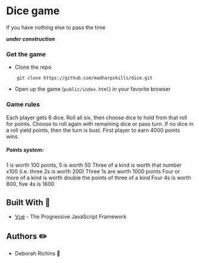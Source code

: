 # Dice game

If you have nothing else to pass the time

***under construction***

### Get the game

* Clone the repo

```
    git clone https://github.com/madharpskills/dice.git
```

* Open up the game (`public/index.html`) in your favorite browser

### Game rules

Each player gets 6 dice.
Roll all six, then choose dice to hold from that roll for points.
Choose to roll again with remaining dice or pass turn.
If no dice in a roll yield points, then the turn is bust.
First player to earn 4000 points wins.

##### Points system:
1 is worth 100 points, 5 is worth 50
Three of a kind is worth that number x100 (i.e. three 2s is worth 200)
Three 1s are worth 1000 points
Four or more of a kind is worth double the points of three of a kind
Four 4s is worth 800, five 4s is 1600


## Built With 👷
* [Vue](https://vuejs.org//) - The Progressive JavaScript Framework


## Authors ✏️

* Deborah Richins 🍜